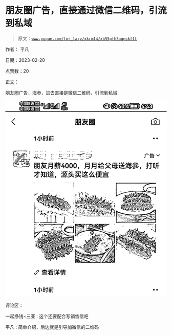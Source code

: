 # 朋友圈广告，直接通过微信二维码，引流到私域

> 原文：[`www.yuque.com/for_lazy/xkrm14/xb55pfh5oqnskf1t`](https://www.yuque.com/for_lazy/xkrm14/xb55pfh5oqnskf1t)

作者： 平凡

日期：2023-02-20

点赞数：20

正文：

朋友圈广告，海参，进去直接是微信二维码，引流到私域

![](img/01cdc6968f9d145761d96f9853cc43e1.png)  

评论区：

一起挣钱~三亚 : 这个还要配合写销售信吧

平凡 : 简单介绍，后边就是引导加微信的二维码

